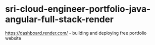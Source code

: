 # sri-cloud-engineer-portfolio-java-angular-full-stack-render
https://dashboard.render.com/ - building and deploying free portfolio website

